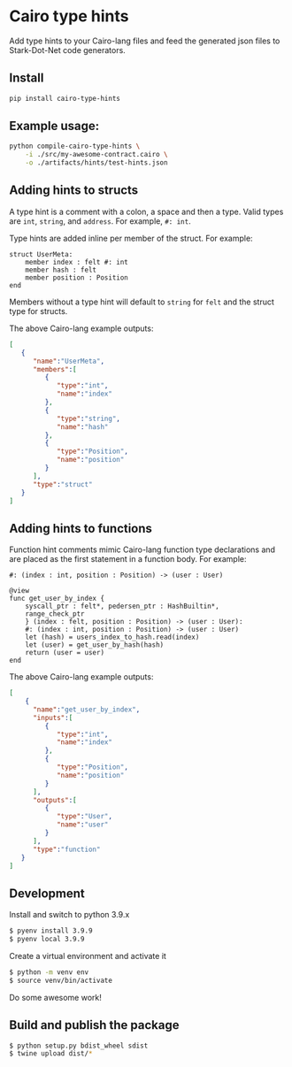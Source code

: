 # Cairo type hints
Add type hints to your Cairo-lang files and feed the generated json files to Stark-Dot-Net code generators.

## Install
```bash
pip install cairo-type-hints
```

## Example usage:
```bash
python compile-cairo-type-hints \
    -i ./src/my-awesome-contract.cairo \
    -o ./artifacts/hints/test-hints.json
```

## Adding hints to structs
A type hint is a comment with a colon, a space and then a type. Valid types are `int`, `string`, and `address`. For example, `#: int`.

Type hints are added inline per member of the struct. For example:

```cairo-lang
struct UserMeta:
    member index : felt #: int
    member hash : felt
    member position : Position
end
```

Members without a type hint will default to `string` for `felt` and the struct type for structs.

The above Cairo-lang example outputs:
```json
[
   {
      "name":"UserMeta",
      "members":[
         {
            "type":"int",
            "name":"index"
         },
         {
            "type":"string",
            "name":"hash"
         },
         {
            "type":"Position",
            "name":"position"
         }
      ],
      "type":"struct"
   }
]
```

## Adding hints to functions
Function hint comments mimic Cairo-lang function type declarations and are placed as the first statement in a function body. For example:

```
#: (index : int, position : Position) -> (user : User)
```

```cairo-lang
@view
func get_user_by_index {
    syscall_ptr : felt*, pedersen_ptr : HashBuiltin*,
    range_check_ptr
    } (index : felt, position : Position) -> (user : User):
    #: (index : int, position : Position) -> (user : User)
    let (hash) = users_index_to_hash.read(index)
    let (user) = get_user_by_hash(hash)
    return (user = user)
end
```

The above Cairo-lang example outputs:

```json
[
    {
      "name":"get_user_by_index",
      "inputs":[
         {
            "type":"int",
            "name":"index"
         },
         {
            "type":"Position",
            "name":"position"
         }
      ],
      "outputs":[
         {
            "type":"User",
            "name":"user"
         }
      ],
      "type":"function"
   }
]
```

## Development

Install and switch to python 3.9.x
```bash
$ pyenv install 3.9.9
$ pyenv local 3.9.9
```

Create a virtual environment and activate it
```bash
$ python -m venv env
$ source venv/bin/activate
```

Do some awesome work!

## Build and publish the package
```bash
$ python setup.py bdist_wheel sdist
$ twine upload dist/*
```